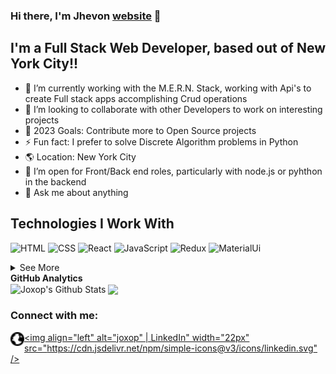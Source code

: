 ### Hi there, I'm Jhevon [website] 👋 

## I'm a Full Stack Web Developer, based out of New York City!!

- 🌱 I’m currently working with the M.E.R.N. Stack, working with Api's to create Full stack apps accomplishing Crud operations
- 👯 I’m looking to collaborate with other Developers to work on interesting projects
- 🥅 2023 Goals: Contribute more to Open Source projects
- ⚡ Fun fact: I prefer to solve Discrete Algorithm problems in Python
- 🌎 Location: New York City
- 🤔 I’m open for Front/Back end roles, particularly with node.js or pyhthon in the backend
- 💬 Ask me about anything


## Technologies I Work With

![HTML](https://img.shields.io/badge/HTML5-E34F26?style=for-the-badge&logo=html5&logoColor=white)
![CSS](https://img.shields.io/badge/CSS3-1572B6?style=for-the-badge&logo=css3&logoColor=white)
![React](https://img.shields.io/badge/React-20232A?style=for-the-badge&logo=react&logoColor=61DAFB)
![JavaScript](https://img.shields.io/badge/JavaScript-323330?style=for-the-badge&logo=javascript&logoColor=F7DF1E)
![Redux](https://img.shields.io/badge/Redux-593D88?style=for-the-badge&logo=redux&logoColor=white)
![MaterialUi](https://img.shields.io/badge/Material-UI-3776AB?style=for-the-badge&logo=material-ui&logoColor=white)


<details>
  <summary>See More</summary>

![JSON](https://img.shields.io/badge/json-5E5C5C?style=for-the-badge&logo=json&logoColor=white)
![NPM](https://img.shields.io/badge/npm-CB3837?style=for-the-badge&logo=npm&logoColor=white)
![Styled Components](https://img.shields.io/badge/styled--components-DB7093?style=for-the-badge&logo=styled-components&logoColor=white)
![Git](https://img.shields.io/badge/Git-F05032?style=for-the-badge&logo=git&logoColor=white)
![ESLint](https://img.shields.io/badge/eslint-3A33D1?style=for-the-badge&logo=eslint&logoColor=white)

  </details>    
  
  
<summary><b>GitHub Analytics</b></summary>
<img align="center" alt="Joxop's Github Stats" src="https://github-readme-stats.vercel.app/api?username=joxop&count_private=true&show_icons=true&hide_border=true&theme=tokyonight"/>
<img align="center" width="50%" src="https://github-readme-streak-stats.herokuapp.com/?user=joxop&count_private=true&langs_count=10&show_icons=true&locale=en&layout=compact&theme=tokyonight&line_height=0" />

### Connect with me:

[<img align="left" alt="minimalist" width="22px" src="https://raw.githubusercontent.com/iconic/open-iconic/master/svg/globe.svg" />][website]
[<img align="left" alt="joxop" | LinkedIn" width="22px" src="https://cdn.jsdelivr.net/npm/simple-icons@v3/icons/linkedin.svg" />][linkedin]

<br />

  


[website]: https://mrjtullo.com
[linkedin]: https://linkedin.com/in/mrjtullo
